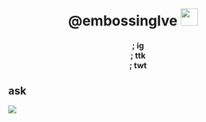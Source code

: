 </div>
<h1 align="center">@embossinglve <img src="https://cdn.discordapp.com/emojis/1197285388029546527.gif" width="35"></h1>


<div style="text-align: center;">
    <h1 style="font-size: 16px;">
        <img src="https://cdn.discordapp.com/emojis/1192506944905293857.gif" width="16"
            style="vertical-align: middle; width: 16px; height: 16px;" />
        <a href="https://www.instagram.com/dnivs/" style="text-decoration: none; color: inherit; font-size: 16px;">;
            ig</a>
        <br>
        <img src="https://cdn.discordapp.com/emojis/1192506944905293857.gif" width="16"
            style="vertical-align: middle; width: 16px; height: 16px;" />
        <a href="https://www.tiktok.com/@grabeador" style="text-decoration: none; color: inherit; font-size: 16px;">;
            ttk</a>
        <br>
        <img src="https://cdn.discordapp.com/emojis/1192506944905293857.gif" width="16"
            style="vertical-align: middle; width: 16px; height: 16px;" />
        <a href="https://twitter.com/grabeador" style="text-decoration: none; color: inherit; font-size: 16px;">;
            twt</a>
    </h1>
</div>


<h2 align=>ask <img src="https://cdn.discordapp.com/emojis/1192596681603174462.gif" width="16"></h2>
<p align="left">
    <a href="https://skillicons.dev">
        <img
            src="https://skillicons.dev/icons?i=c,cs,cpp,java,py,css,html,js,nodejs,mysql,sqlite,github,vscode,linux=12" />
    </a>
</p>
